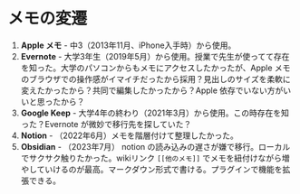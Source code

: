 # メモの変遷

1. **Apple メモ** - 中3（2013年11月、iPhone入手時）から使用。
2. **Evernote** - 大学3年生（2019年5月）から使用。授業で先生が使ってて存在を知った。大学のパソコンからもメモにアクセスしたかったが、Apple メモのブラウザでの操作感がイマイチだったから採用？見出しのサイズを柔軟に変えたかったから？共同で編集したかったから？Apple 依存でいない方がいいと思ったから？
3. **Google Keep** - 大学4年の終わり（2021年3月）から使用。この時存在を知った？Evernote が微妙で移行先を探していた？
4. **Notion** - （2022年6月）メモを階層付けて整理したかった。
5. **Obsidian** - （2023年7月） notion の読み込みの遅さが嫌で移行。ローカルでサクサク触りたかった。wikiリンク `[[他のメモ]]` でメモを紐付けながら増やしていけるのが最高。マークダウン形式で書ける。プラグインで機能を拡張できる。

